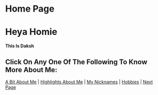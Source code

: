 # Home Page

# Heya Homie 
**This Is Daksh** 

## Click On Any One Of The Following To Know More About Me:

[A Bit About Me](/abt) | [Highlights About Me](/highlights) | [My Nicknames](/nicks) | [Hobbies](/hobbies) | [Next Page](/abt)
